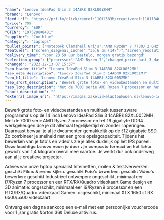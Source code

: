 ```yaml
---
"name": "Lenovo IdeaPad Slim 3 14ABR8 82XL0052MH"
"brand": "Lenovo"
"feed_url": "https://prf.hn/click/camref:1100l383M/creativeref:1101l84031/destination:https%3A%2F%2Fwww.coolblue.nl%2Fproduct%2F926532"
"price": 755
"currency": "EUR"
"GTIN": "197529808481"
"supplier": "Coolblue"
"category": "Laptops"
"bullet_points": ["Notebook Clamshell Grijs","AMD Ryzen™ 7 7730U 2 GHz","35,6 cm (14\") Full HD 1920 x 1080 Pixels IPS LED backlight 16:9","16 GB DDR4-SDRAM 3200 MHz","512 GB SSD","AMD Radeon","Wi-Fi 6 (802.11ax) Bluetooth 5.1","Lithium-Polymeer (LiPo) 47 Wh 10 uur 65 W","Windows 11 Home"]
"features": {"screen_diagonal_inches":"35,6 cm (14\")","screen_resolution":"1920 x 1080 Pixels","processor_family":"AMD Ryzen™ 7","memory_size":"16 GB","memory_type":"DDR4-SDRAM","total_storage_space":"512 GB","operating_system":"Windows 11 Home","battery_capacity":"47 Wh","width":"324,3 mm","depth":"213,8 mm","height":"17,9 mm","weight":"1,37 kg"}
"delivery_time": "Voor 23.59 uur besteld, morgen gratis bezorgd"
"selection_group": {"processor":"AMD Ryzen 7","changed_price_past_3_days":false,"product_family":"IdeaPad"}
"changed": "2023-12-13 07:15:37"
"seo_header_title": "Lenovo IdeaPad Slim 3 14ABR8 82XL0052MH"
"seo_meta_description": "Lenovo IdeaPad Slim 3 14ABR8 82XL0052MH"
"seo_h1_title": "Lenovo IdeaPad Slim 3 14ABR8 82XL0052MH"
"seo_short_description": "Bewerk grote foto- en videobestanden en multitask tussen zware programma's op de 14 inch Lenovo IdeaPad Slim 3 14ABR8 82XL0052MH."
"seo_long_description": "Met de 7000 serie AMD Ryzen 7 processor en het 16 gigabyte DDR4 werkgeheugen doe je dit allemaal tegelijkertijd en zonder haperingen. Daarnaast bewaar je al je documenten gemakkelijk op de 512 gigabyte SSD. Zo combineer je snelheid met een grote opslagcapaciteit. Tijdens het bewerken van je foto's en video's zie je alles duidelijk op het IPS paneel. Deze krachtige Lenovo neem je door zijn compacte formaat en het lichte gewicht van 1,4 kilogram overal mee naartoe. Je werkt dus ook onderweg aan al je creatieve projecten. \r\n\r\nAdvies van onze laptop specialist\r\nInternetten, mailen & tekstverwerken: geschikt\r\nFilms & series kijken: geschikt\r\nFoto's bewerken: geschikt\r\nVideo's bewerken: geschikt\r\nIndustrieel ontwerpen: ongeschikt, minimaal een i7/Ryzen 7 processor en een RTX/RX/Quadro videokaart\r\nGame design en 3D animatie: ongeschikt, minimaal een i9/Ryzen 9 processor en een RTX/RX/Quadro videokaart\r\nGamen: ongeschikt, minimaal GTX 1650 of RX 6500/5500 videokaart\r\n \r\nOntvang een dag na aankoop een e-mail met een persoonlijke vouchercode voor 1 jaar gratis Norton 360 Deluxe antivirus."
"short_description": ""
"external_image_url": "https://images.zakelijkelaptopkopen.nl/lenovo-ideapad-slim-3-14abr8-82xl0052mh.webp"
---
```


Bewerk grote foto- en videobestanden en multitask tussen zware programma's op de 14 inch Lenovo IdeaPad Slim 3 14ABR8 82XL0052MH. Met de 7000 serie AMD Ryzen 7 processor en het 16 gigabyte DDR4 werkgeheugen doe je dit allemaal tegelijkertijd en zonder haperingen. Daarnaast bewaar je al je documenten gemakkelijk op de 512 gigabyte SSD. Zo combineer je snelheid met een grote opslagcapaciteit. Tijdens het bewerken van je foto's en video's zie je alles duidelijk op het IPS paneel. Deze krachtige Lenovo neem je door zijn compacte formaat en het lichte gewicht van 1,4 kilogram overal mee naartoe. Je werkt dus ook onderweg aan al je creatieve projecten.

Advies van onze laptop specialist
Internetten, mailen & tekstverwerken: geschikt
Films & series kijken: geschikt
Foto's bewerken: geschikt
Video's bewerken: geschikt
Industrieel ontwerpen: ongeschikt, minimaal een i7/Ryzen 7 processor en een RTX/RX/Quadro videokaart
Game design en 3D animatie: ongeschikt, minimaal een i9/Ryzen 9 processor en een RTX/RX/Quadro videokaart
Gamen: ongeschikt, minimaal GTX 1650 of RX 6500/5500 videokaart
 
Ontvang een dag na aankoop een e-mail met een persoonlijke vouchercode voor 1 jaar gratis Norton 360 Deluxe antivirus.